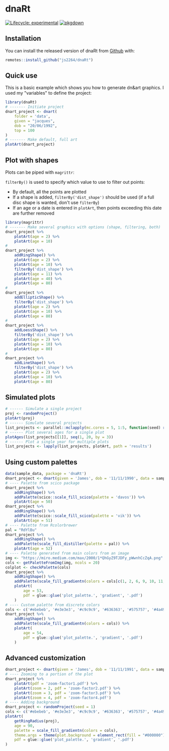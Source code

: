# dnaRt

<!-- badges: start -->
[![Lifecycle: experimental](https://img.shields.io/badge/lifecycle-experimental-orange.svg)](https://www.tidyverse.org/lifecycle/#experimental)
[![pkgdown](https://github.com/js2264/dnaRt/workflows/pkgdown/badge.svg)](https://github.com/js2264/dnaRt/actions)
<!-- badges: end -->

## Installation

You can install the released version of dnaRt from [Github](https://github.com/js2264/dnaRt) with:

``` r
remotes::install_github("js2264/dnaRt")
```

## Quick use

This is a basic example which shows you how to generate dn&art graphics. 
I used my "variables" to define the project:

```r
library(dnaRt)
# ------- Initiate project
dnart_project <- dnart(
	folder = 'data',
	given = "jacques", 
	dob = "20/06/1992", 
    top = 100
)
# ------- Make default, full art
plotArt(dnart_project)
```

## Plot with shapes

Plots can be piped with `magrittr`:

`filterBy()` is used to specify which value to use to filter out points: 
- By default, all the points are plotted
- If a shape is added, `filterBy('dist_shape')` should be used (if a full disc shape is wanted, don't use `filterBy`)
- If an age or a date is entered in `plotArt`, then points exceeding this date are further removed

```r
library(magrittr)
# ------- Make several graphics with options (shape, filtering, both)
dnart_project %>%
	plotArt(age = 2) %>% 
	plotArt(age = 10) 
#
dnart_project %>%
	addRingShape() %>%
	plotArt(age = 2) %>% 
	plotArt(age = 10) %>% 
	filterBy('dist_shape') %>% 
	plotArt(age = 11) %>% 
	plotArt(age = 40) %>%
	plotArt(age = 80) 
#
dnart_project %>%
	addEllipticShape() %>%
	filterBy('dist_shape') %>% 
	plotArt(age = 2) %>% 
	plotArt(age = 10) %>% 
	plotArt(age = 80)
#
dnart_project %>%
	addLoessShape() %>%
	filterBy('dist_shape') %>% 
	plotArt(age = 2) %>% 
	plotArt(age = 10) %>% 
	plotArt(age = 80)
#
dnart_project %>%
	addLineShape() %>%
	filterBy('dist_shape') %>% 
	plotArt(age = 2) %>% 
	plotArt(age = 10) %>% 
	plotArt(age = 80)
```

## Simulated plots 

```r
# ------ Simulate a single project
proj <- randomProject()
plotArt(proj)
# ------ Simulate several projects
list_projects <- parallel::mclapply(mc.cores = 5, 1:5, function(seed) randomProject(seed = seed, nedges = 'max'))
# ------ Plot several ages for a single plot
plotAges(list_projects[[1]], seq(1, 20, by = 3))
# ------ Plot a single year for multiple plots
list_projects <- lapply(list_projects, plotArt, path = 'results')
```

## Using custom palettes

```r
data(sample_data, package = 'dnaRt')
dnart_project <- dnart(given = 'James', dob = '11/11/1990', data = sample_data)
# ---- Palette from scico package
dnart_project %>%
	addRingShape() %>% 
	addPalette(scico::scale_fill_scico(palette = 'davos')) %>% 
	plotArt(age = 50)
dnart_project %>%
	addRingShape() %>% 
	addPalette(scico::scale_fill_scico(palette = 'vik')) %>% 
	plotArt(age = 51)
# ---- Palette from Rcolorbrewer
pal = "RdYlBu"
dnart_project %>%
	addRingShape() %>% 
	addPalette(scale_fill_distiller(palette = pal)) %>% 
	plotArt(age = 52)
# ---- Palette generated from main colors from an image
img <- "https://miro.medium.com/max/2000/1*QhGyZ9TJDFy_pWwnhCcZqA.png"
cols <- getPaletteFromImg(img, ncols = 20)
colplot <- checkPalette(cols)
dnart_project %>% 
	addRingShape() %>% 
	addPalette(scale_fill_gradientn(colors = cols[c(1, 2, 6, 9, 10, 11, 12, 15, 16)])) %>% 
	plotArt(
		age = 53, 
		pdf = glue::glue('plot_palette.', 'gradient', '.pdf')
	)
# ---- Custom palette from discrete colors
cols <- c('#ebebeb', '#e3e3e3', '#c9c9c9', '#636363', '#575757', '#4a4949')
dnart_project %>% 
	addRingShape() %>% 
	addPalette(scale_fill_gradientn(colors = cols)) %>% 
	plotArt(
		age = 54, 
		pdf = glue::glue('plot_palette.', 'gradient', '.pdf')
	)
```

## Advanced customization

```r
dnart_project <- dnart(given = 'James', dob = '11/11/1991', data = sample_data)
# ---- Zooming to a portion of the plot 
dnart_project %>%
	plotArt(pdf = 'zoom-factor1.pdf') %>%
	plotArt(zoom = 2, pdf = 'zoom-factor2.pdf') %>%
	plotArt(zoom = 3, pdf = 'zoom-factor3.pdf') %>%
	plotArt(zoom = 4, pdf = 'zoom-factor4.pdf') 
# ---- Adding background
dnart_project <- randomProject(seed = 1)
cols <- c('#ebebeb', '#e3e3e3', '#c9c9c9', '#636363', '#575757', '#4a4949')
plotArt(
	getRingRadius(proj), 
	age = 90, 
	palette = scale_fill_gradientn(colors = cols), 
	theme.args = theme(plot.background = element_rect(fill = "#000000")),
	pdf = glue::glue('plot_palette.', 'gradient', '.pdf')
)
```

